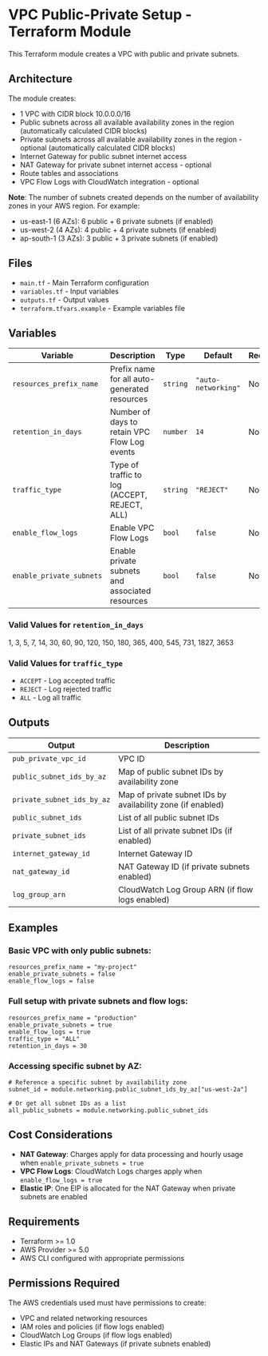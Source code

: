 # VPC Public-Private Setup - Terraform Module

This Terraform module creates a VPC with public and private subnets.

## Architecture

The module creates:
- 1 VPC with CIDR block 10.0.0.0/16
- Public subnets across all available availability zones in the region (automatically calculated CIDR blocks)
- Private subnets across all available availability zones in the region - optional (automatically calculated CIDR blocks)
- Internet Gateway for public subnet internet access
- NAT Gateway for private subnet internet access - optional
- Route tables and associations
- VPC Flow Logs with CloudWatch integration - optional

**Note**: The number of subnets created depends on the number of availability zones in your AWS region. For example:
- us-east-1 (6 AZs): 6 public + 6 private subnets (if enabled)
- us-west-2 (4 AZs): 4 public + 4 private subnets (if enabled)
- ap-south-1 (3 AZs): 3 public + 3 private subnets (if enabled)

## Files

- `main.tf` - Main Terraform configuration
- `variables.tf` - Input variables
- `outputs.tf` - Output values
- `terraform.tfvars.example` - Example variables file

## Variables

| Variable | Description | Type | Default | Required |
|----------|-------------|------|---------|----------|
| `resources_prefix_name` | Prefix name for all auto-generated resources | `string` | `"auto-networking"` | No |
| `retention_in_days` | Number of days to retain VPC Flow Log events | `number` | `14` | No |
| `traffic_type` | Type of traffic to log (ACCEPT, REJECT, ALL) | `string` | `"REJECT"` | No |
| `enable_flow_logs` | Enable VPC Flow Logs | `bool` | `false` | No |
| `enable_private_subnets` | Enable private subnets and associated resources | `bool` | `false` | No |

### Valid Values for `retention_in_days`
1, 3, 5, 7, 14, 30, 60, 90, 120, 150, 180, 365, 400, 545, 731, 1827, 3653

### Valid Values for `traffic_type`
- `ACCEPT` - Log accepted traffic
- `REJECT` - Log rejected traffic  
- `ALL` - Log all traffic

## Outputs

| Output | Description |
|--------|-------------|
| `pub_private_vpc_id` | VPC ID |
| `public_subnet_ids_by_az` | Map of public subnet IDs by availability zone |
| `private_subnet_ids_by_az` | Map of private subnet IDs by availability zone (if enabled) |
| `public_subnet_ids` | List of all public subnet IDs |
| `private_subnet_ids` | List of all private subnet IDs (if enabled) |
| `internet_gateway_id` | Internet Gateway ID |
| `nat_gateway_id` | NAT Gateway ID (if private subnets enabled) |
| `log_group_arn` | CloudWatch Log Group ARN (if flow logs enabled) |

## Examples

### Basic VPC with only public subnets:
```hcl
resources_prefix_name = "my-project"
enable_private_subnets = false
enable_flow_logs = false
```

### Full setup with private subnets and flow logs:
```hcl
resources_prefix_name = "production"
enable_private_subnets = true
enable_flow_logs = true
traffic_type = "ALL"
retention_in_days = 30
```

### Accessing specific subnet by AZ:
```hcl
# Reference a specific subnet by availability zone
subnet_id = module.networking.public_subnet_ids_by_az["us-west-2a"]

# Or get all subnet IDs as a list
all_public_subnets = module.networking.public_subnet_ids
```

## Cost Considerations

- **NAT Gateway**: Charges apply for data processing and hourly usage when `enable_private_subnets = true`
- **VPC Flow Logs**: CloudWatch Logs charges apply when `enable_flow_logs = true`
- **Elastic IP**: One EIP is allocated for the NAT Gateway when private subnets are enabled

## Requirements

- Terraform >= 1.0
- AWS Provider >= 5.0
- AWS CLI configured with appropriate permissions

## Permissions Required

The AWS credentials used must have permissions to create:
- VPC and related networking resources
- IAM roles and policies (if flow logs enabled)
- CloudWatch Log Groups (if flow logs enabled)
- Elastic IPs and NAT Gateways (if private subnets enabled)
